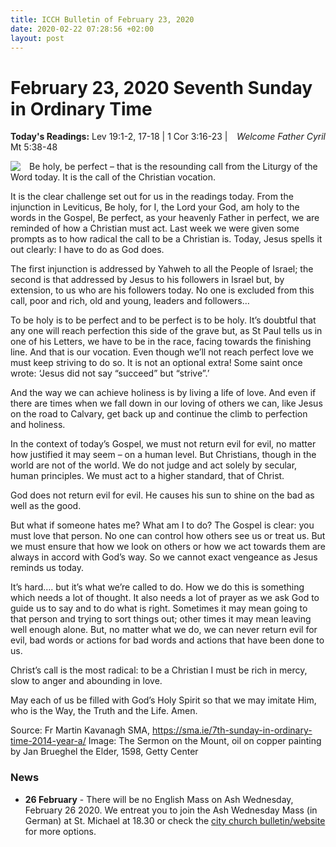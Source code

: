 ```yaml
---
title: ICCH Bulletin of February 23, 2020
date: 2020-02-22 07:28:56 +02:00
layout: post
---
```


# February 23, 2020 Seventh Sunday in Ordinary Time
<span style="float: right"><em>Welcome Father Cyril</em></span>
**Today's Readings:** Lev 19:1-2, 17-18 | 1 Cor 3:16-23 | Mt 5:38-48


<img style="float: left; margin-right: 1em;" src="https://upload.wikimedia.org/wikipedia/commons/d/db/The_Sermon_on_the_Mount_by_Jan_Brueghel_the_Elder%2C_Getty_Center.jpg">

Be holy, be perfect – that is the resounding call from the Liturgy of the Word today. It is the call of the Christian vocation.

It is the clear challenge set out for us in the readings today. From the injunction in Leviticus, Be holy, for I, the Lord your God, am holy to the words in the Gospel, Be perfect, as your heavenly Father in perfect, we are reminded of how a Christian must act. Last week we were given some prompts as to how radical the call to be a Christian is. Today, Jesus spells it out clearly: I have to do as God does.

The first injunction is addressed by Yahweh to all the People of Israel; the second is that addressed by Jesus to his followers in Israel but, by extension, to us who are his followers today. No one is excluded from this call, poor and rich, old and young, leaders and followers…

To be holy is to be perfect and to be perfect is to be holy. It’s doubtful that any one will reach perfection this side of the grave but, as St Paul tells us in one of his Letters, we have to be in the race, facing towards the finishing line. And that is our vocation. Even though we’ll not reach perfect love we must keep striving to do so. It is not an optional extra! Some saint once wrote: ‘Jesus did not say “succeed” but “strive”.’

And the way we can achieve holiness is by living a life of love. And even if there are times when we fall down in our loving of others we can, like Jesus on the road to Calvary, get back up and continue the climb to perfection and holiness.

In the context of today’s Gospel, we must not return evil for evil, no matter how justified it may seem – on a human level. But Christians, though in the world are not of the world. We do not judge and act solely by secular, human principles. We must act to a higher standard, that of Christ.

God does not return evil for evil. He causes his sun to shine on the bad as well as the good.

But what if someone hates me? What am I to do? The Gospel is clear: you must love that person. No one can control how others see us or treat us. But we must ensure that how we look on others or how we act towards them are always in accord with God’s way. So we cannot exact vengeance as Jesus reminds us today.

It’s hard…. but it’s what we’re called to do. How we do this is something which needs a lot of thought. It also needs a lot of prayer as we ask God to guide us to say and to do what is right. Sometimes it may mean going to that person and trying to sort things out; other times it may mean leaving well enough alone. But, no matter what we do, we can never return evil for evil, bad words or actions for bad words and actions that have been done to us.

Christ’s call is the most radical: to be a Christian I must be rich in mercy, slow to anger and abounding in love.

May each of us be filled with God’s Holy Spirit so that we may imitate Him, who is the Way, the Truth and the Life. Amen.

Source: Fr Martin Kavanagh SMA, https://sma.ie/7th-sunday-in-ordinary-time-2014-year-a/
Image: The Sermon on the Mount, oil on copper painting by Jan Brueghel the Elder, 1598, Getty Center

### News 

* **26 February** - There will be no English Mass on Ash Wednesday, February 26 2020. We entreat you to join the Ash Wednesday Mass (in German) at St. Michael at 18.30 or check the [city church bulletin/website](https://www.stadtkirche-heidelberg.de/html/veranst/gottesdienste7736.html) for more options.
